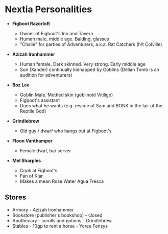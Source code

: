 # Nextia Personalities

* **Figboot Razorloft** 
  - Owner of Figboot's Inn and Tavern
  - Human male, middle age. Balding, glasses
  - "Chalie" for parties of Adventurers, a.k.a. Rat Catchers (h/t Colville)

* **Azizah Ironhammer**
  - Human female. Dark skinned. Very strong. Early middle age
  - Son (Xander) continually kidnapped by Goblins (Delian Tomb is an  audition for 
    adventurers)

* **Boz Lee**
  - Goblin Male.  Mottled skin (goblinoid Vitiligo)
  - Figboot's assistant
  - Does what he wants (e.g. rescue of Sam and BONK in the lair of the Reptile God)

* **Grindlebrew**
  - Old guy / dwarf who hangs out at Figboot's

* **Floon Vanthamper**
  - Female dwaf, bar server

* **Mel Sharples**
  - Cook at Figboot's
  - Fan of Klar
  - Makes a mean Rose Water Agua Fresca

## Stores

* Armory - Azizah Ironhammer
* Bookstore (publisher's bookshop) - closed
* Apothecary - scrolls and potions - Grindlebrew
* Stables - 10gp to rent a horse -  Yoree Fensys
